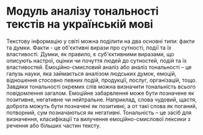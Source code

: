 # Модуль аналізу тональності текстів на українській мові
Текстову інформацію у світі можна поділити на два основні типи: факти та думки. Факти - це об'єктивні вирази про сутності, події та їх властивості. Думки, як правило, є суб'єктивними виразами, що описують настрої, оцінки чи почуття людей до сутностей, подій та їх властивостей. 
Емоційно-смисловий аналіз або аналіз тональності – це галузь науки, яка займається аналізом людських думок, емоцій, відношення стосовно певних подій, продукції, послуг, організацій, тощо. Завдяки тональності окремих слів можна визначити тональність всього повідомлення загалом. Емоційне забарвлення може бути позначене як позитивне, негативне чи нейтральне. Наприклад, слова чудовий, щастя, доброта можуть бути позначені як позитивні, а от такі слова як поганий, потворний, сум позначаються як негативні. Тональність – це засіб для визначення, класифікації та вилучення емоційно-смислової лексики з речення або більших частин тексту.
